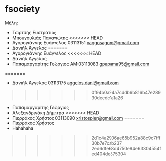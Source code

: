 # fsociety
Μέλη:
* Τσιρτσής Ευστράτιος
* Μπουγουλιάς Παναγιώτης
<<<<<<< HEAD
* Αγορογιάννης Ευάγγελος 03113151 vaggosagoro@gmail.com
* Δανιήλ Άγγελος
=======
* Αγορογιάννης Ευάγγελος
<<<<<<< HEAD
* Δανιήλ Άγγελος
* Παπαμαργαρίτης Γεώργιος AM:03113083 gpapama95@gmail.com

=======
* Δανιήλ Άγγελος 03113175 aggelos.dani@gmail.com
>>>>>>> 0f94b0a94a7cddb6b816b47e28930deedc1a1a26
* Παπαμαργαρίτης Γεώργιος
* Αλεξανδρινάκη Δήμητρα
<<<<<<< HEAD
* Πιερράκος Χρήστος 03113090 xristospier@gmail.com
=======
* Πιερράκος Χρήστος
* Hahahaha
>>>>>>> 2d1c4a2906ae65b952a88c9c7fff30b7e7cab237
>>>>>>> 2ed6dfe68d4750e94e63304554fed404de875304
